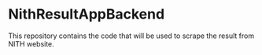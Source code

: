 # NithResultAppBackend
This repository contains the code that will be used to scrape the result from NITH website.

